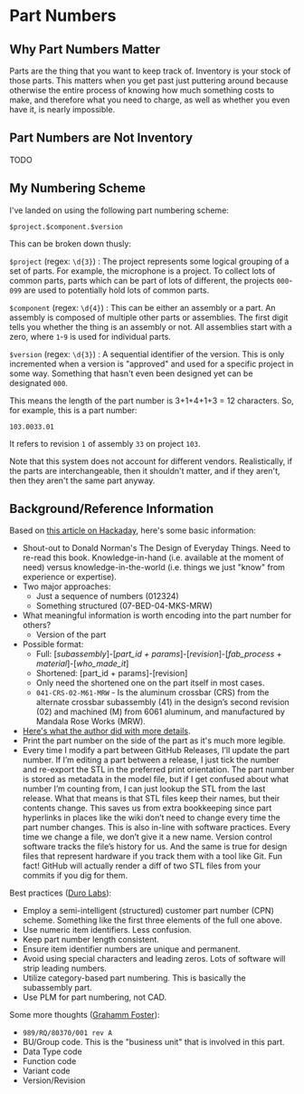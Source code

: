 # Part Numbers

## Why Part Numbers Matter

Parts are the thing that you want to keep track of. Inventory is your stock of
those parts. This matters when you get past just puttering around because
otherwise the entire process of knowing how much something costs to make, and
therefore what you need to charge, as well as whether you even have it, is
nearly impossible.

## Part Numbers are Not Inventory

TODO

## My Numbering Scheme

I've landed on using the following part numbering scheme:

`$project.$component.$version`

This can be broken down thusly:

`$project` (regex: `\d{3}`) 
: The project represents some logical grouping of a set of parts. For example,
the microphone is a project. To collect lots of common parts, parts which can be
part of lots of different, the projects `000`-`099` are used to potentially hold
lots of common parts.

`$component` (regex: `\d{4}`)
: This can be either an assembly or a part. An assembly is composed of multiple
other parts or assemblies. The first digit tells you whether the thing is an
assembly or not. All assemblies start with a zero, where `1`-`9` is used for
individual parts.  

`$version` (regex: `\d{3}`)
: A sequential identifier of the version. This is only incremented when a
version is "approved" and used for a specific project in some way. Something
that hasn't even been designed yet can be designated `000`. 

This means the length of the part number is 3+1+4+1+3 = 12 characters. So, for
example, this is a part number: 

`103.0033.01`

It refers to revision `1` of assembly `33` on project `103`.

Note that this system does not account for different vendors. Realistically, if
the parts are interchangeable, then it shouldn't matter, and if they aren't,
then they aren't the same part anyway. 


## Background/Reference Information

Based on [this article on
Hackaday](https://hackaday.com/2020/12/02/a-case-for-project-part-numbers/),
here's some basic information:

* Shout-out to Donald Norman's The Design of Everyday Things. Need to re-read
  this book. Knowledge-in-hand (i.e. available at the moment of need) versus
  knowledge-in-the-world (i.e. things we just "know" from experience or
  expertise).
* Two major approaches:
  * Just a sequence of numbers (012324)
  * Something structured (07-BED-04-MKS-MRW)
* What meaningful information is worth encoding into the part number for others?
  * Version of the part
* Possible format:
  * Full: [_subassembly_]-[_part_id + params_]-[_revision_]-[_fab_process + material_]-[_who_made_it_]
  * Shortened: [part_id + params]-[revision]
  * Only need the shortened one on the part itself in most cases.
  * `041-CRS-02-M61-MRW` - Is the aluminum crossbar (CRS) from the alternate
    crossbar subassembly (41) in the design’s second revision (02) and machined
    (M) from 6061 aluminum, and manufactured by Mandala Rose Works (MRW). 
* [Here's what the author did with more
  details](https://jubilee3d.com/index.php?title=Part_Numbers).
* Print the part number on the side of the part as it's much more legible. 
* Every time I modify a part between GitHub Releases, I’ll update the part
  number. If I’m editing a part between a release, I just tick the number and
  re-export the STL in the preferred print orientation. The part number is
  stored as metadata in the model file, but if I get confused about what number
  I’m counting from, I can just lookup the STL from the last release. What that
  means is that STL files keep their names, but their contents change. This
  saves us from extra bookkeeping since part hyperlinks in places like the wiki
  don’t need to change every time the part number changes. This is also in-line
  with software practices. Every time we change a file, we don’t give it a new
  name. Version control software tracks the file’s history for us. And the same
  is true for design files that represent hardware if you track them with a tool
  like Git. Fun fact! GitHub will actually render a diff of two STL files from
  your commits if you dig for them.

Best practices ([Duro
Labs](https://www.durolabs.co/blog/part-numbering-systems-best-practices/)):

* Employ a semi-intelligent (structured) customer part number (CPN) scheme.
  Something like the first three elements of the full one above.
* Use numeric item identifiers. Less confusion.
* Keep part number length consistent. 
* Ensure item identifier numbers are unique and permanent.
* Avoid using special characters and leading zeros. Lots of software will strip
  leading numbers.
* Utilize category-based part numbering. This is basically the subassembly part.
* Use PLM for part numbering, not CAD.

Some more thoughts ([Grahamm
Foster](https://www.grahammfoster.com/the-best-part-numbering-scheme/)):

* `989/RQ/80370/001 rev A`
* BU/Group code. This is the "business unit" that is involved in this part.
* Data Type code
* Function code
* Variant code
* Version/Revision
